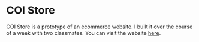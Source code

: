 # COI Store

COI Store is a prototype of an ecommerce website.  I built it over the course of a week with two classmates.  You can visit the website [here](https://coishop.herokuapp.com/).

